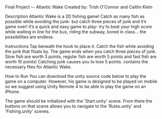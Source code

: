 Final Project -- Atlantic Wake
Created by: Trish O'Connor and Caitlin Klein

Description
Atlantic Wake is a 2D fishing game! Catch as many fish as possible while avoiding the junk- but catch three pieces of junk and it’s game over! It’s a quick and easy game to play- try to beat your high score while waiting in line for the bus, riding the subway, bored in class… the possibilities are endless.

Instructions 
Tap beneath the hook to place it. Catch the fish while avoiding the junk that floats by. The game ends when you catch three pieces of junk. Slow fish are worth 3 points, regular fish are worth 5 points and fast fish are worth 10 points! Catching junk causes you to lose 5 points. contains the necessary files for Atlantic Wake.

How to Run
You can download the unity source code below to play the game on a computer. However, his game is designed to be played on mobile so we suggest using Unity Remote 4 to be able to play the game on an iPhone.

The game should be initialized with the 'Start.unity' scene. From there the buttons on that scene allows you to navigate to the 'Rules.unity' and 'Fishing.unity' scenes.

